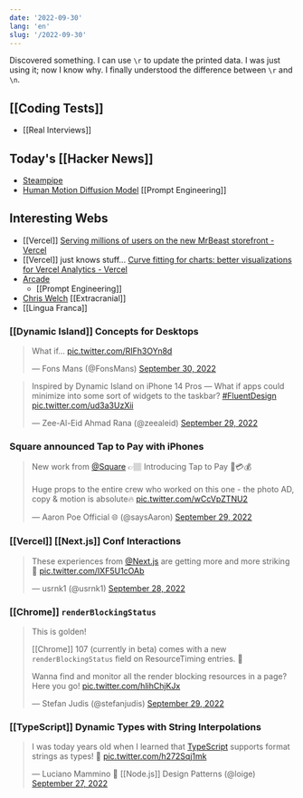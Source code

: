 ```yaml
---
date: '2022-09-30'
lang: 'en'
slug: '/2022-09-30'
---
```


Discovered something.
I can use `\r` to update the printed data.
I was just using it; now I know why.
I finally understood the difference between `\r` and `\n`.

## [[Coding Tests]]

- [[Real Interviews]]

## Today's [[Hacker News]]

- [Steampipe](https://steampipe.io/)
- [Human Motion Diffusion Model](https://guytevet.github.io/mdm-page/) [[Prompt Engineering]]

## Interesting Webs

- [[Vercel]] [Serving millions of users on the new MrBeast storefront - Vercel](https://vercel.com/blog/serving-millions-of-users-on-the-new-mrbeast-storefront)
- [[Vercel]] just knows stuff... [Curve fitting for charts: better visualizations for Vercel Analytics - Vercel](https://vercel.com/blog/curve-fitting-for-charts-better-visualizations-for-vercel-analytics)
- [Arcade](https://www.arcade.software/)
  - [[Prompt Engineering]]
- [Chris Welch](https://chriswelch.co/) [[Extracranial]]
- [[Lingua Franca]]

### [[Dynamic Island]] Concepts for Desktops

<blockquote class="twitter-tweet"><p lang="en" dir="ltr">What if... <a href="https://t.co/RIFh3OYn8d">pic.twitter.com/RIFh3OYn8d</a></p>&mdash; Fons Mans (@FonsMans) <a href="https://twitter.com/FonsMans/status/1575666743795716096?ref_src=twsrc%5Etfw">September 30, 2022</a></blockquote>

<blockquote class="twitter-tweet"><p lang="en" dir="ltr">Inspired by Dynamic Island on iPhone 14 Pros — What if apps could minimize into some sort of widgets to the taskbar? <a href="https://twitter.com/hashtag/FluentDesign?src=hash&amp;ref_src=twsrc%5Etfw">#FluentDesign</a> <a href="https://t.co/ud3a3UzXii">pic.twitter.com/ud3a3UzXii</a></p>&mdash; Zee-Al-Eid Ahmad Rana (@zeealeid) <a href="https://twitter.com/zeealeid/status/1575501472917204992?ref_src=twsrc%5Etfw">September 29, 2022</a></blockquote>

### Square announced Tap to Pay with iPhones

<blockquote class="twitter-tweet"><p lang="en" dir="ltr">New work from <a href="https://twitter.com/Square?ref_src=twsrc%5Etfw">@Square</a> 👉🏽 Introducing Tap to Pay 📱💳💰 <br/><br/>Huge props to the entire crew who worked on this one - the photo AD, copy &amp; motion is absolute🔥 <a href="https://t.co/wCcVpZTNU2">pic.twitter.com/wCcVpZTNU2</a></p>&mdash; Aaron Poe Official 🌐 (@saysAaron) <a href="https://twitter.com/saysAaron/status/1575288347584446470?ref_src=twsrc%5Etfw">September 29, 2022</a></blockquote>

### [[Vercel]] [[Next.js]] Conf Interactions

> These experiences from [@Next.js](https://twitter.com/nextjs?ref_src=twsrc%5Etfw) are getting more and more striking 🖤 [pic.twitter.com/IXF5U1cOAb](https://t.co/IXF5U1cOAb)
>
> — usrnk1 (@usrnk1) [September 28, 2022](https://twitter.com/usrnk1/status/1575160233739296769?ref_src=twsrc%5Etfw)

### [[Chrome]] `renderBlockingStatus`

> This is golden!
>
> [[Chrome]] 107 (currently in beta) comes with a new `renderBlockingStatus` field on ResourceTiming entries. 👏
>
> Wanna find and monitor all the render blocking resources in a page? Here you go! [pic.twitter.com/hlihChjKJx](https://t.co/hlihChjKJx)
>
> — Stefan Judis (@stefanjudis) [September 29, 2022](https://twitter.com/stefanjudis/status/1575600243277955072?ref_src=twsrc%5Etfw)

### [[TypeScript]] Dynamic Types with String Interpolations

> I was today years old when I learned that [TypeScript](https://twitter.com/hashtag/TypeScript?src=hash&ref_src=twsrc%5Etfw) supports format strings as types! 🤯 [pic.twitter.com/h272Sqj1mk](https://t.co/h272Sqj1mk)
>
> — Luciano Mammino 📕 [[Node.js]] Design Patterns (@loige) [September 27, 2022](https://twitter.com/loige/status/1574800290481672194?ref_src=twsrc%5Etfw)
